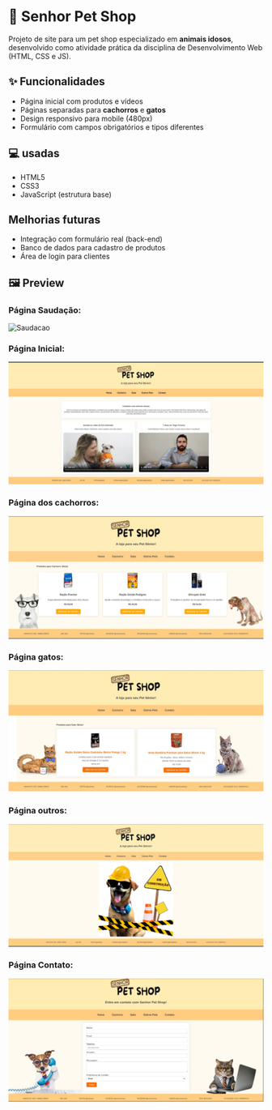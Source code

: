 # 🐶 Senhor Pet Shop

Projeto de site para um pet shop especializado em **animais idosos**, desenvolvido como atividade prática da disciplina de Desenvolvimento Web (HTML, CSS e JS).

## ✨ Funcionalidades
- Página inicial com produtos e vídeos
- Páginas separadas para **cachorros** e **gatos**
- Design responsivo para mobile (480px)
- Formulário com campos obrigatórios e tipos diferentes

## 💻 usadas
- HTML5
- CSS3
- JavaScript (estrutura base)

## Melhorias futuras
- Integração com formulário real (back-end)
- Banco de dados para cadastro de produtos
- Área de login para clientes

## 🖼️ Preview

### Página Saudação:
![Saudacao](prints/pagina.saudacao.JPG)

### Página Inicial:
![Home](prints/home.JPG)

### Página dos cachorros:
![Cachorros](prints/cachorro.JPG)

### Página gatos:
![Gatos](prints/gatos.JPG)

### Página outros:
![Outros](prints/outros.JPG)

### Página Contato:
![Contato](prints/contato.JPG)
